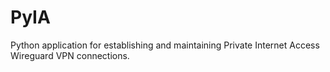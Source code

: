 # PyIA
Python application for establishing and maintaining Private Internet Access Wireguard VPN connections.
